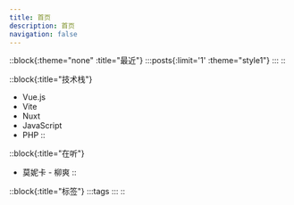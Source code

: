 ```yaml
---
title: 首页
description: 首页
navigation: false
---
```


::block{:theme="none" :title="最近"}
  :::posts{:limit='1' :theme="style1"}
  :::
::

::block{:title="技术栈"}
- Vue.js
- Vite
- Nuxt
- JavaScript
- PHP
::

::block{:title="在听"}
- 莫妮卡 - 柳爽
::

::block{:title="标签"}
  :::tags
  :::
::
